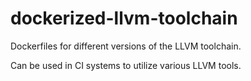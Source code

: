 # dockerized-llvm-toolchain

Dockerfiles for different versions of the LLVM toolchain.

Can be used in CI systems to utilize various LLVM tools.
